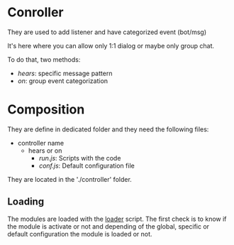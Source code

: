 # Conroller
They are used to add listener and have categorized event (bot/msg)

It's here where you can allow only 1:1 dialog or maybe only group chat.

To do that, two methods:
- *hears*: specific message pattern
- *on*: group event categorization

# Composition
They are define in dedicated folder and they need the following files:
- controller name
  - hears or on
    - *run.js*: Scripts with the code
    - *conf.js*: Default configuration file

They are located in the './controller' folder.

## Loading
The modules are loaded with the [loader](./controller/loader.js) script.
The first check is to know if the module is activate or not and
depending of the global, specific or default configuration the module is
loaded or not.

